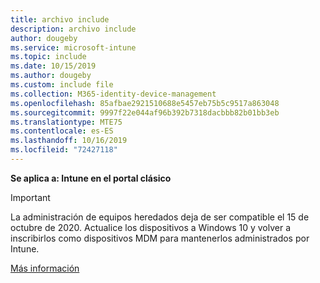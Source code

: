 ```yaml
---
title: archivo include
description: archivo include
author: dougeby
ms.service: microsoft-intune
ms.topic: include
ms.date: 10/15/2019
ms.author: dougeby
ms.custom: include file
ms.collection: M365-identity-device-management
ms.openlocfilehash: 85afbae2921510688e5457eb75b5c9517a863048
ms.sourcegitcommit: 9997f22e044af96b392b7318dacbbb82b01bb3eb
ms.translationtype: MTE75
ms.contentlocale: es-ES
ms.lasthandoff: 10/16/2019
ms.locfileid: "72427118"
---
```

**Se aplica a: Intune en el portal clásico**

> [!Important]
> La administración de equipos heredados deja de ser compatible el 15 de octubre de 2020. Actualice los dispositivos a Windows 10 y volver a inscribirlos como dispositivos MDM para mantenerlos administrados por Intune.
>
> [Más información](https://go.microsoft.com/fwlink/?linkid=2107122)
